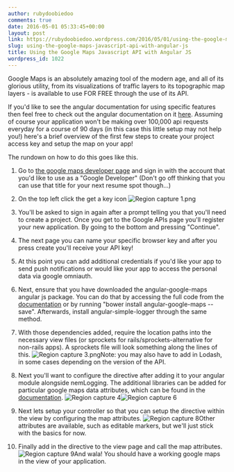 ```yaml
---
author: rubydoobiedoo
comments: true
date: 2016-05-01 05:33:45+00:00
layout: post
link: https://rubydoobiedoo.wordpress.com/2016/05/01/using-the-google-maps-javascript-api-with-angular-js/
slug: using-the-google-maps-javascript-api-with-angular-js
title: Using the Google Maps Javascript API with Angular JS
wordpress_id: 1022
---
```


Google Maps is an absolutely amazing tool of the modern age, and all of its glorious utility, from its visualizations of traffic layers to its topographic map layers - is available to use FOR FREE through the use of its API.

If you'd like to see the angular documentation for using specific features then feel free to check out the angular documentation on it [here](https://angular-ui.github.io/angular-google-maps/#!/api/GoogleMapApi). Assuming of course your application won't be making over 100,000 api requests everyday for a course of 90 days (in this case this little setup may not help you!) here's a brief overview of the first few steps to create your project access key and setup the map on your app!

The rundown on how to do this goes like this.



	
  1. Go to [the google maps developer page](https://developers.google.com/maps/documentation/javascript/examples/place-details) and sign in with the account that you'd like to use as a "Google Developer" (Don't go off thinking that you can use that title for your next resume spot though...)

	
  2. On the top left click the get a key icon ![Region capture 1.png](https://rubydoobiedoo.files.wordpress.com/2016/05/region-capture-1.png)

	
  3. You'll be asked to sign in again after a prompt telling you that you'll need to create a project. Once you get to the Google APIs page you'll register your new application. By going to the bottom and pressing "Continue".

	
  4. The next page you can name your specific browser key and after you press create you'll receive your API key!

	
  5. At this point you can add additional credentials if you'd like your app to send push notifications or would like your app to access the personal data via google omniauth.

	
  6. Next, ensure that you have downloaded the angular-google-maps angular js package. You can do that by accessing the full code from the [documentation](https://angular-ui.github.io/angular-google-maps/#!/api/GoogleMapApi) or by running "bower install angular-google-maps --save". Afterwards, install angular-simple-logger through the same method.

	
  7. With those dependencies added, require the location paths into the necessary view files (or sprockets for rails/sprockets-alternative for non-rails apps). A sprockets file will look something along the lines of this. ![Region capture 3.png](https://rubydoobiedoo.files.wordpress.com/2016/05/region-capture-3.png)Note: you may also have to add in Lodash, in some cases depending on the version of the API.

	
  8. Next you'll want to configure the directive after adding it to your angular module alongside nemLogging. The additional libraries can be added for particular google maps data attributes, which can be found in the [documentation](https://angular-ui.github.io/angular-google-maps/#!/api/GoogleMapApi). ![Region capture 4](https://rubydoobiedoo.files.wordpress.com/2016/05/region-capture-4.png)![Region capture 6](https://rubydoobiedoo.files.wordpress.com/2016/05/region-capture-6.png)

	
  9. Next lets setup your controller so that you can setup the directive within the view by configuring the map attributes. ![Region capture 8](https://rubydoobiedoo.files.wordpress.com/2016/05/region-capture-8.png)Other attributes are available, such as editable markers, but we'll just stick with the basics for now.

	
  10. Finally add in the directive to the view page and call the map attributes. ![Region capture 9](https://rubydoobiedoo.files.wordpress.com/2016/05/region-capture-9.png)And wala! You should have a working google maps in the view of your application.


